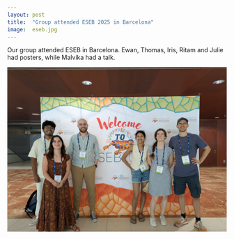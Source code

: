 ```yaml
---
layout: post
title:  "Group attended ESEB 2025 in Barcelona"
image:  eseb.jpg
---
```


Our group attended ESEB in Barcelona. Ewan, Thomas, Iris, Ritam and Julie had posters, while Malvika had a talk. 

![Our group at ESEB](/assets/images/eseb.jpg)


